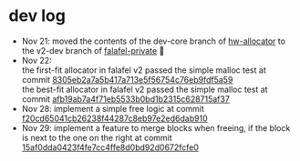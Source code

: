 # dev log
- Nov 21:  moved the contents of the dev-core branch of [hw-allocator](https://github.com/takeshiho0531/hw-allocator) to the v2-dev branch of [falafel-private](https://github.com/takeshiho0531/falafel-private) 🙌
- Nov 22:  <br>the first-fit allocator in falafel v2 passed the simple malloc test at commit [8305eb2a7a5b417a713e5f56754c76eb9fdf5a59](https://github.com/jfarresg/falafel-private/tree/8305eb2a7a5b417a713e5f56754c76eb9fdf5a59) <br>
the best-fit allocator in falafel v2 passed the simple malloc test at commit [afb19ab7a4f71eb5533b0bd1b2315c628715af37](https://github.com/jfarresg/falafel-private/tree/afb19ab7a4f71eb5533b0bd1b2315c628715af37)
- Nov 28: implement a simple free logic at commit [f20cd65041cb26238f44287c8eb97e2ed6dab910](https://github.com/jfarresg/falafel-private/tree/f20cd65041cb26238f44287c8eb97e2ed6dab910)
- Nov 29: implement a feature to merge blocks when freeing, if the block is next to the one on the right at commit [15af0dda0423f4fe7cc4ffe8d0bd92d0672fcfe0](https://github.com/jfarresg/falafel-private/tree/15af0dda0423f4fe7cc4ffe8d0bd92d0672fcfe0)